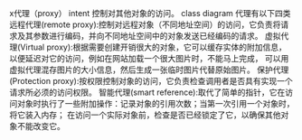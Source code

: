 x代理（proxy）
intent
控制对其他对象的访问。
class diagram
代理有以下四类
    远程代理(remote proxy):控制对远程对象（不同地址空间）的访问，它负责将请求及其参数进行编码，并向不同地址空间中的对象发送已经编码的请求。
    虚拟代理(Virtual proxy):根据需要创建开销很大的对象，它可以缓存实体的附加信息，以便延迟对它的访问，例如在网站加载一个很大图片时，不能马上完成，
                        可以用虚拟代理混存图片的大小信息，然后生成一张临时图片代替原始图片。
    保护代理(Protection proxy):按权限控制对象的访问，它负责检查调用者是否具有实现一个请求所必须的访问权限。
    智能代理(smart reference):取代了简单的指针，它在访问对象时执行了一些附加操作：记录对象的引用次数；当第一次引用一个对象时，将它装入内存；
                            在访问一个实际对象前，检查是否已经锁定了它，以确保其他对象不能改变它。